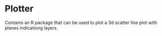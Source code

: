 # Plotter

Contains an R package that can be used to plot a 3d scatter line plot with planes indicationg layers.
